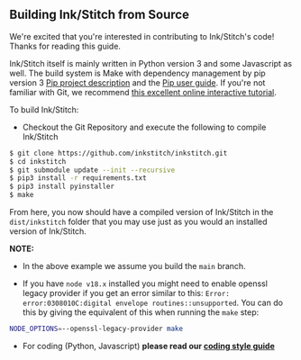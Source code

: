 Building Ink/Stitch from Source
--------------------------

We're excited that you're interested in contributing to Ink/Stitch's code! Thanks for reading this guide.

Ink/Stitch itself is mainly written in Python version 3 and some Javascript as well. The build system is Make with dependency management by pip version 3 [Pip project description](https://pypi.org/project/pip/) and the [Pip user guide](https://pip.pypa.io/en/stable/user_guide/). If you're not familiar with Git, we recommend [this excellent online interactive tutorial](http://try.github.io).

To build Ink/Stitch:

- Checkout the Git Repository and execute the following to compile Ink/Stitch

```bash
$ git clone https://github.com/inkstitch/inkstitch.git
$ cd inkstitch
$ git submodule update --init --recursive
$ pip3 install -r requirements.txt
$ pip3 install pyinstaller
$ make
```

From here, you now should have a compiled version of Ink/Stitch in the `dist/inkstitch` folder that you may use just as you would an installed version of Ink/Stitch.

**NOTE:** 

- In the above example we assume you build the `main` branch. 

- If you have `node v18.x` installed you might need to enable openssl legacy provider if you get an error similar to this: `Error: error:0308010C:digital envelope routines::unsupported`. You can do this by giving the equivalent of this when running the `make` step:

```bash
NODE_OPTIONS=--openssl-legacy-provider make
```

- For coding (Python, Javascript) **please read our [coding style guide](CODING_STYLE.md)**

